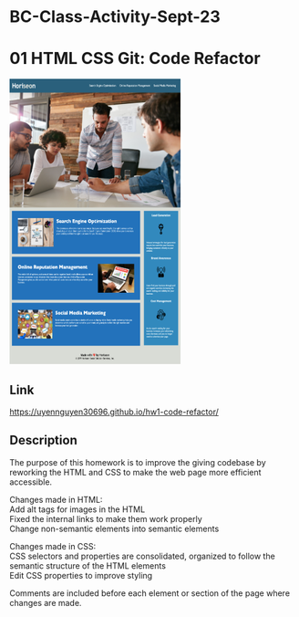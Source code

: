 # BC-Class-Activity-Sept-23
# 01 HTML CSS Git: Code Refactor

<img src="code-refractor-screenshot.jpg" alt="marketing meeting" width="300px" height="500">

## Link

 https://uyennguyen30696.github.io/hw1-code-refactor/

## Description

The purpose of this homework is to improve the giving codebase by reworking the HTML and CSS to make the web page more efficient accessible.

Changes made in HTML: <br>
Add alt tags for images in the HTML <br>
Fixed the internal links to make them work properly <br>
Change non-semantic elements into semantic elements <br>

Changes made in CSS: <br>
CSS selectors and properties are consolidated, organized to follow the semantic structure of the HTML elements <br>
Edit CSS properties to improve styling <br>

Comments are included before each element or section of the page where changes are made.



